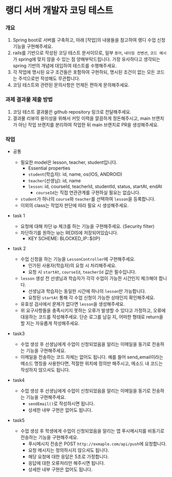 # 랭디 서버 개발자 코딩 테스트
### 개요
1. Spring boot로 서버를 구축하고, 아래 [작업]의 내용들을 참고하여 랭디 수업 신청 기능을 구현해주세요.
2. rails를 기반으로 작성된 코딩 테스트 문서이므로, 일부 `용어`, `네이밍 컨벤션`, `코드 예시`가 spring에 맞지 않을 수 있는 점 양해부탁드립니다. 가장 유사하다고 생각되는 spring 기반의 개념에 대입하여 테스트를 수행해주세요.
3. 각 작업에 명시된 요구 조건들은 포함하여 구현하되, 명시된 조건이 없는 모든 코드는 주석으로만 작성해도 무관합니다.
4. 코딩 테스트와 관련된 문의사항은 언제든 편하게 문의해주세요.

### 과제 결과물 제출 방법
1. 코딩 테스트 결과물은 github repository 링크로 전달해주세요.
2. 결과물 리뷰의 용이성을 위해서 커밋 이력을 깔끔하게 정돈해주시고, main 브랜치가 아닌 작업 브랜치를 분리하여 작업한 뒤 main 브랜치로 PR을 생성해주세요.

### 작업
- 공통
    - 필요한 model은 lesson, teacher, student입니다.
        - Essential properties
        - `student`(학습자): id, name, os(IOS, ANDROID)
        - `teacher`(선생님): id, name
        - `lesson`: id, courseId, teacherId, studentId, status, startAt, endAt
            - `courseId`는 직접 연관관계를 구현하실 필요는 없습니다.
    - `student`가 하나의 `course`와 `teacher`를 선택하여 `lesson`을 등록합니다.
    - 이외의 class는 작업자 판단에 따라 필요 시 생성해주세요.

- task 1
    - 요청에 대해 차단 ip 체크를 하는 기능을 구현해주세요. (Security filter)
    - 차단하기를 원하는 ip는 REDIS에 저장되어있습니다.
        - KEY SCHEME: BLOCKED_IP::${IP}

- task 2
    - 수업 신청을 하는 기능을 `LessonController`에 구현해주세요.
        - 인가된 사용자(학습자)의 요청 시 처리해주세요.
        - 요청 시 `startAt`, `courseId`, `teacherId` 값은 필수입니다.
    - `lesson` 생성 전 선생님과 학습자가 각각 수업이 가능한 시간인지 체크해야 합니다.
        - 선생님과 학습자는 동일한 시간에 하나의 `lesson`만 가능합니다.
        - 요청된 `startAt` 통해 각 수업 신청이 가능한 상태인지 확인해주세요.
    - 유효성 검사에서 문제가 없다면 `lesson`을 생성해주세요.
    - 위 요구사항들을 충족시키지 못하는 오류가 발생할 수 있다고 가정하고, 오류에 대응하는 코드를 작성해주세요. 단순 로그를 남길 지, 어떠한 형태로 return을 할 지는 자유롭게 작성해주세요.

- task3
  - 수업 생성 후 선생님에게 수업이 신청되었음을 알리는 이메일을 동기로 전송하는 기능을 구현해주세요.
  - 이메일을 전송하는 코드 자체는 없어도 됩니다. 예를 들어 send_email이라는 메소드 명칭을 사용한다면, 적절한 위치에 정의만 해주시고, 메소드 내 코드는 작성하지 않으셔도 됩니다.

- task4
    - 수업 생성 후 선생님에게 수업이 신청되었음을 알리는 이메일을 동기로 전송하는 기능을 구현해주세요.
        - `sendEmail()`로 작성하시면 됩니다.
        - 상세한 내부 구현은 없어도 됩니다.

- task5
    - 수업 생성 후 학생에게 수업이 신청되었음을 알리는 앱 푸시메시지를 비동기로 전송하는 기능을 구현해주세요.
        - 푸시메시지 전송은 POST `http://exmaple.com/api/push`에 요청합니다.
        - 요청 메시지는 정의하시지 않으셔도 됩니다.
        - 해당 요청에 대한 응답은 5초로 가정합니다.
        - 응답에 대한 오류처리만 해주시면 됩니다.
        - 상세한 내부 구현은 없어도 됩니다.
